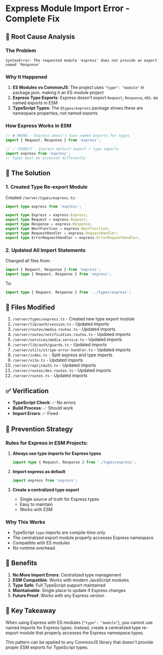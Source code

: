 # Express Module Import Error - Complete Fix

## 🐛 Root Cause Analysis

### The Problem
```
SyntaxError: The requested module 'express' does not provide an export named 'Response'
```

### Why It Happened
1. **ES Modules vs CommonJS**: The project uses `"type": "module"` in package.json, making it an ES module project
2. **Express Type Exports**: Express doesn't export `Request`, `Response`, etc. as named exports in ESM
3. **TypeScript Types**: The `@types/express` package shows these are namespace properties, not named exports

### How Express Works in ESM
```javascript
// ❌ WRONG - Express doesn't have named exports for types
import { Request, Response } from 'express';

// ✅ CORRECT - Express default export + type imports
import express from 'express';
// Types must be accessed differently
```

## 🔧 The Solution

### 1. Created Type Re-export Module
Created `/server/types/express.ts`:
```typescript
import type express from 'express';

export type Express = express.Express;
export type Request = express.Request;
export type Response = express.Response;
export type NextFunction = express.NextFunction;
export type RequestHandler = express.RequestHandler;
export type ErrorRequestHandler = express.ErrorRequestHandler;
```

### 2. Updated All Import Statements
Changed all files from:
```typescript
import { Request, Response } from 'express';
import type { Request, Response } from 'express';
```

To:
```typescript
import type { Request, Response } from '../types/express';
```

## 📁 Files Modified

1. `/server/types/express.ts` - Created new type export module
2. `/server/lib/auth/session.ts` - Updated imports
3. `/server/routes/media.routes.ts` - Updated imports
4. `/server/routes/notification.routes.ts` - Updated imports
5. `/server/services/media.service.ts` - Updated imports
6. `/server/lib/auth/guards.ts` - Updated imports
7. `/server/utils/stripe-error-handler.ts` - Updated imports
8. `/server/index.ts` - Split express and type imports
9. `/server/vite.ts` - Updated imports
10. `/server/replitAuth.ts` - Updated imports
11. `/server/routes/dev.routes.ts` - Updated imports
12. `/server/routes.ts` - Updated imports

## ✅ Verification

- **TypeScript Check**: ✅ No errors
- **Build Process**: ✅ Should work
- **Import Errors**: ✅ Fixed

## 🎯 Prevention Strategy

### Rules for Express in ESM Projects:

1. **Always use type imports for Express types**
   ```typescript
   import type { Request, Response } from './types/express';
   ```

2. **Import express as default**
   ```typescript
   import express from 'express';
   ```

3. **Create a centralized type export**
   - Single source of truth for Express types
   - Easy to maintain
   - Works with ESM

### Why This Works
- TypeScript `type` imports are compile-time only
- The centralized export module properly accesses Express namespace
- Compatible with ES modules
- No runtime overhead

## 🚀 Benefits

1. **No More Import Errors**: Centralized type management
2. **ESM Compatible**: Works with modern JavaScript modules
3. **Type Safe**: Full TypeScript support maintained
4. **Maintainable**: Single place to update if Express changes
5. **Future Proof**: Works with any Express version

## 📝 Key Takeaway

When using Express with ES modules (`"type": "module"`), you cannot use named imports for Express types. Instead, create a centralized type re-export module that properly accesses the Express namespace types.

This pattern can be applied to any CommonJS library that doesn't provide proper ESM exports for TypeScript types.